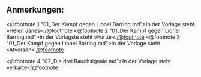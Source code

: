 <h2>Anmerkungen:</h2>

<@footnote 1 "01_Der Kampf gegen Lionel Barring.md">In der Vorlage steht »Helen Janes«.</@footnote>
<@footnote 2 "01_Der Kampf gegen Lionel Barring.md">In der Vorlagste steht »Furtür«.</@footnote>
<@footnote 3 "01_Der Kampf gegen Lionel Barring.md">In der Vorlage steht »Atverson«.</@footnote>

<@footnote 4 "02_Die drei Rauchsignale.md">In der Vorlage steht »erkärte«</@footnote>
